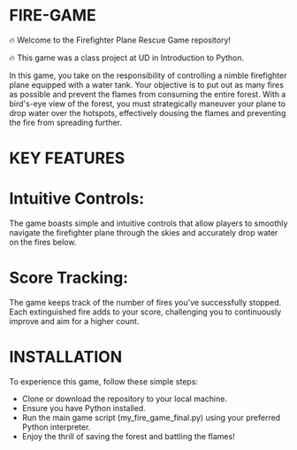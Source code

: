 # FIRE-GAME
🔥 Welcome to the Firefighter Plane Rescue Game repository!

🔥 This game was a class project at UD in Introduction to Python.
 
 In this game, you take on the responsibility of controlling a nimble firefighter plane equipped with a water tank. Your objective is to put out as many   fires as possible and prevent the flames from consuming the entire forest. With a bird's-eye view of the forest, you must strategically maneuver your plane to drop water over the hotspots, effectively dousing the flames and preventing the fire from spreading further.
 
# KEY FEATURES
# Intuitive Controls:
The game boasts simple and intuitive controls that allow players to smoothly navigate the firefighter plane through the skies and accurately drop water on the fires below.
# Score Tracking:
The game keeps track of the number of fires you've successfully stopped. Each extinguished fire adds to your score, challenging you to continuously improve and aim for a higher count.

# INSTALLATION
To experience this game, follow these simple steps:
- Clone or download the repository to your local machine.
- Ensure you have Python installed.
- Run the main game script (my_fire_game_final.py) using your preferred Python interpreter.
- Enjoy the thrill of saving the forest and battling the flames!
